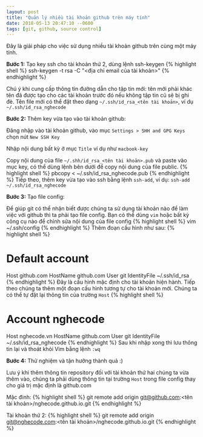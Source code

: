 ```yaml
---
layout: post
title: "Quản lý nhiều tài khoản github trên máy tính"
date: 2018-05-13 20:47:10 --0600
tags: [git, github, source control]
---
```


Đây là giải pháp cho việc sử dụng nhiều tài khoản github trên cùng một máy tính.

**Bước 1:** Tạo key ssh cho tài khoản thứ 2, dùng lệnh ssh-keygen
{% highlight shell %}
ssh-keygen -t rsa -C "<địa chỉ email của tài khoản>"
{% endhighlight %}

Chú ý khi cung cấp thông tin đường dẫn cho tập tin mới: tên mới phải khác tên đã được tạo cho các tài khoản trước đó nếu không tập tin cũ sẽ bị ghi đè. Tên file mới có thể đặt theo dạng `~/.ssh/id_rsa_<tên tài khoản>`, ví dụ `~/.ssh/id_rsa_nghecode`

**Bước 2:** Thêm key vừa tạo vào tài khoản github:

Đăng nhập vào tài khoản github, vào mục `Settings > SHH and GPG Keys` chọn nút `New SSH Key`

Nhập nội dung bất kỳ ở mục `Title` ví dụ như `macbook-key`

Copy nội dung của file `~/.shh/id_rsa_<tên tài khoản>.pub` và paste vào mục key, có thể dùng lệnh bên dưới để copy nội dung của file public.
{% highlight shell %}
pbcopy < ~/.ssh/id_rsa_nghecode.pub
{% endhighlight %}
Tiếp theo, thêm key vừa tạo vào ssh bằng lệnh `ssh-add`, ví dụ: `ssh-add ~/.ssh/id_rsa_nghecode`

**Bước 3:** Tạo file config:

Để giúp git có thể nhận biết được chúng ta sử dụng tài khoản nào để làm việc với github thì ta phải tạo file config. Bạn có thể dùng `vim` hoặc bất kỳ công cụ nào để chỉnh sửa nội dung của file config
{% highlight shell %}
vim ~/.ssh/config
{% endhighlight %}
Thêm đoạn cấu hình như sau:
{% highlight shell %}

# Default account

Host github.com
HostName github.com
User git
IdentityFile ~/.ssh/id_rsa
{% endhighlight %}
Đây là cấu hình mặc định cho tài khoản hiện hành. Tiếp theo chúng ta thêm một đoạn cấu hình tương tự cho tài khoản mới. Chúng ta có thể tự đặt lại thông tin của trường `Host`
{% highlight shell %}

# Account nghecode

Host nghecode.vn
HostName github.com
User git
IdentityFile ~/.ssh/id_rsa_nghecode
{% endhighlight %}
Sau khi nhập xong thì lưu thông tin lại và thoát khỏi Vim bằng lệnh `:wq`

**Bước 4:** Thử nghiệm và tận hưởng thành quả :)

Lưu ý khi thêm thông tin repository đối với tài khoản thứ hai chúng ta vừa thêm vào, chúng ta phải dùng thông tin tại trường `Host` trong file config thay cho giá trị mặc định là github.com

Mặc đinh:
{% highlight shell %}
git remote add origin git@github.com:<tên tài khoản>/nghecode.github.io.git
{% endhighlight %}

Tài khoản thứ 2:
{% highlight shell %}
git remote add origin git@nghecode.com:<tên tài khoản>/nghecode.github.io.git
{% endhighlight %}
